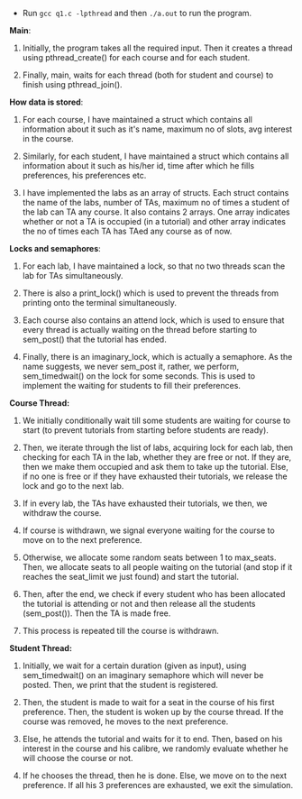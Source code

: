 * Run `gcc q1.c -lpthread` and then `./a.out` to run the program. 

**Main**:
1. Initially, the program takes all the required input. Then it creates a thread using pthread_create() for each course and for each student. 
   
2. Finally, main, waits for each thread (both for student and course) to finish using pthread_join().  

**How data is stored**:
1. For each course, I have maintained a struct which contains all information about it such as it's name, maximum no of slots, avg interest in the course. 
   
2. Similarly, for each student, I have maintained a struct which contains all information about it such as his/her id, time after which he fills preferences, his preferences etc. 
   
3. I have implemented the labs as an array of structs. Each struct contains the name of the labs, number of TAs, maximum no of times a student of the lab can TA any course. It also contains 2 arrays. One array indicates whether or not a TA is occupied (in a tutorial) and other array indicates the no of times each TA has TAed any course as of now. 
   
**Locks and semaphores**:
1. For each lab, I have maintained a lock, so that no two threads scan the lab for TAs simultaneously. 
   
2. There is also a print_lock() which is used to prevent the threads from printing onto the terminal simultaneously.  
   
3. Each course also contains an attend lock, which is used to ensure that every thread is actually waiting on the thread before starting to sem_post() that the tutorial has ended. 

4. Finally, there is an imaginary_lock, which is actually a semaphore. As the name suggests, we never sem_post it, rather, we perform, sem_timedwait() on the lock for some seconds. This is used to implement the waiting for students to fill their preferences. 

**Course Thread:** 
1. We initially conditionally wait till some students are waiting for course to start (to prevent tutorials from starting before students are ready). 

2. Then, we iterate through the list of labs, acquiring lock for each lab, then checking for each TA in the lab, whether they are free or not. If they are, then we make them occupied and ask them to take up the tutorial. Else, if no one is free or if they have exhausted their tutorials, we release the lock and go to the next lab. 

3. If in every lab, the TAs have exhausted their tutorials, we then, we withdraw the course. 

4. If course is withdrawn, we signal everyone waiting for the course to move on to the next preference. 

5. Otherwise, we allocate some random seats between 1 to max_seats. Then, we allocate seats to all people waiting on the tutorial (and stop if it reaches the seat_limit we just found) and start the tutorial. 

6. Then, after the end, we check if every student who has been allocated the tutorial is attending or not and then release all the students (sem_post()). Then the TA is made free. 

7. This process is repeated till the course is withdrawn. 

**Student Thread:**
1. Initially, we wait for a certain duration (given as input), using sem_timedwait() on an imaginary semaphore which will never be posted. Then, we print that the student is registered.

2. Then, the student is made to wait for a seat in the course of his first preference. Then, the student is woken up by the course thread. If the course was removed, he moves to the next preference. 
   
3. Else, he attends the tutorial and waits for it to end. Then, based on his interest in the course and his calibre, we randomly evaluate whether he will choose the course or not. 

4. If he chooses the thread, then he is done. Else, we move on to the next preference. If all his 3 preferences are exhausted, we exit the simulation. 

